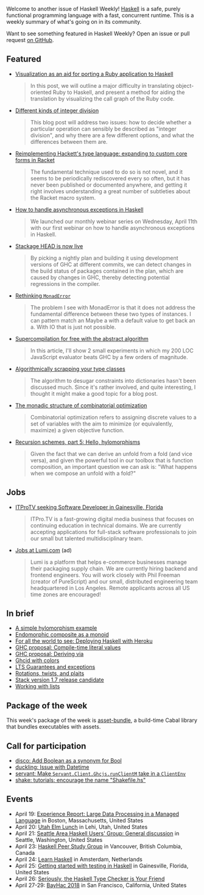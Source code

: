 <!-- 2018-04-19 unpublished -->

Welcome to another issue of Haskell Weekly!
[Haskell](https://haskell-lang.org) is a safe, purely functional programming language with a fast, concurrent runtime.
This is a weekly summary of what's going on in its community.

Want to see something featured in Haskell Weekly?
Open an issue or pull request [on GitHub](https://github.com/haskellweekly/haskellweekly.github.io).

## Featured

-   [Visualization as an aid for porting a Ruby application to Haskell](https://blog.mpowered.team/posts/2018-04-12-call-graph-visualization.html)

    > In this post, we will outline a major difficulty in translating object-oriented Ruby to Haskell, and present a method for aiding the translation by visualizing the call graph of the Ruby code.

-   [Different kinds of integer division](http://harry.garrood.me/blog/integer-division/)

    > This blog post will address two issues: how to decide whether a particular operation can sensibly be described as "integer division", and why there are a few different options, and what the differences between them are.

-   [Reimplementing Hackett's type language: expanding to custom core forms in Racket](https://lexi-lambda.github.io/blog/2018/04/15/reimplementing-hackett-s-type-language-expanding-to-custom-core-forms-in-racket/)

    > The fundamental technique used to do so is not novel, and it seems to be periodically rediscovered every so often, but it has never been published or documented anywhere, and getting it right involves understanding a great number of subtleties about the Racket macro system.

-   [How to handle asynchronous exceptions in Haskell](https://www.fpcomplete.com/blog/how-to-handle-asynchronous-exceptions-in-haskell)

    > We launched our monthly webinar series on Wednesday, April 11th with our first webinar on how to handle asynchronous exceptions in Haskell.

-   [Stackage HEAD is now live](https://www.tweag.io/posts/2018-04-17-stackage-head-is-live.html)

    > By picking a nightly plan and building it using development versions of GHC at different commits, we can detect changes in the build status of packages contained in the plan, which are caused by changes in GHC, thereby detecting potential regressions in the compiler.

-   [Rethinking `MonadError`](https://lukajcb.github.io/blog/functional/2018/04/15/rethinking-monaderror.html)

    > The problem I see with MonadError is that it does not address the fundamental difference between these two types of instances. I can pattern match an Maybe a with a default value to get back an a. With IO that is just not possible.

-   [Supercompilation for free with the abstract algorithm](https://github.com/MaiaVictor/articles/blob/3bccfcb03625426f4be714b1ba264b9f732abf72/0004-supercompilation-for-free/README.md#readme)

    > In this article, I'll show 2 small experiments in which my 200 LOC JavaScript evaluator beats GHC by a few orders of magnitude.

-   [Algorithmically scrapping your type classes](http://reasonablypolymorphic.com/blog/algorithmic-sytc)

    > The algorithm to desugar constraints into dictionaries hasn't been discussed much. Since it's rather involved, and quite interesting, I thought it might make a good topic for a blog post.

-   [The monadic structure of combinatorial optimization](http://travis.athougies.net/posts/2018-04-23-combinatorial-optimization.html)

    > Combinatorial optimization refers to assigning discrete values to a set of variables with the aim to minimize (or equivalently, maximize) a given objective function.

-   [Recursion schemes, part 5: Hello, hylomorphisms](https://blog.sumtypeofway.com/recursion-schemes-part-v/)

    > Given the fact that we can derive an unfold from a fold (and vice versa), and given the powerful tool in our toolbox that is function composition, an important question we can ask is: "What happens when we compose an unfold with a fold?"

## Jobs

-   [ITProTV seeking Software Developer in Gainesville, Florida](https://functionaljobs.com/jobs/9080-software-engineer-developer-at-itprotv)

    > ITPro.TV is a fast-growing digital media business that focuses on continuing education in technical domains. We are currently accepting applications for full-stack software professionals to join our small but talented multidisciplinary team.

-   [Jobs at Lumi.com](https://www.lumi.com/jobs/full-stack-engineer) (ad)

    > Lumi is a platform that helps e-commerce businesses manage their packaging supply chain. We are currently hiring backend and frontend engineers. You will work closely with Phil Freeman (creator of PureScript) and our small, distributed engineering team headquartered in Los Angeles. Remote applicants across all US time zones are encouraged!

## In brief

-   [A simple hylomorphism example](https://colourcoding.net/2018/04/12/a-simple-hylomorphism-example/)
-   [Endomorphic composite as a monoid](http://blog.ploeh.dk/2018/04/16/endomorphic-composite-as-a-monoid/)
-   [For all the world to see: Deploying Haskell with Heroku](https://mmhaskell.com/blog/2018/4/16/for-all-the-world-to-see-deploying-haskell-with-heroku)
-   [GHC proposal: Compile-time literal values](https://github.com/ghc-proposals/ghc-proposals/pull/124)
-   [GHC proposal: Deriving via](https://github.com/ghc-proposals/ghc-proposals/pull/120)
-   [Ghcid with colors](https://neilmitchell.blogspot.com/2018/04/ghcid-with-colors.html)
-   [LTS Guarantees and exceptions](https://www.stackage.org/blog/2018/04/lts-guarantees-exceptions)
-   [Rotations, twists, and plaits](https://github.com/rampion/rotations-twists-and-plaits/blob/a0b2be549ab318fab8c6338a51177bbf3948164c/README.md#readme)
-   [Stack version 1.7 release candidate](https://github.com/commercialhaskell/stack/releases/tag/v1.7.0.1)
-   [Working with lists](https://whatthefunctional.wordpress.com/2018/04/17/working-with-lists/)

## Package of the week

This week's package of the week is [asset-bundle](https://hackage.haskell.org/package/asset-bundle-0.1.0.0),
a build-time Cabal library that bundles executables with assets.

## Call for participation

-   [disco: Add Boolean as a synonym for Bool](https://github.com/disco-lang/disco/issues/83)
-   [duckling: Issue with Datetime](https://github.com/facebook/duckling/issues/175)
-   [servant: Make `Servant.Client.Ghcjs.runClientM` take in a `ClientEnv`](https://github.com/haskell-servant/servant/issues/945)
-   [shake: tutorials: encourage the name "Shakefile.hs"](https://github.com/ndmitchell/shake/issues/582)

## Events

-   April 19: [Experience Report: Large Data Processing in a Managed Language](https://www.meetup.com/Boston-Haskell/events/249401719/) in Boston, Massachusetts, United States
-   April 20: [Utah Elm Lunch](https://www.meetup.com/utah-elm/events/249194089/) in Lehi, Utah, United States
-   April 21: [Seattle Area Haskell Users' Group: General discussion](https://www.meetup.com/SEAHUG/events/249336363/) in Seattle, Washington, United States
-   April 23: [Haskell Peer Study Group](https://www.meetup.com/Vancouver-Functional-Programmers/events/249877500/) in Vancouver, British Columbia, Canada
-   April 24: [Learn Haskell](https://www.meetup.com/fp-ams/events/249345027/) in Amsterdam, Netherlands
-   April 25: [Getting started with testing in Haskell](https://www.meetup.com/Gainesville-Functional-Programming-Meetup/events/dhnnnpyxgbhc/) in Gainesville, Florida, United States
-   April 26: [Seriously, the Haskell Type Checker is Your Friend](https://www.meetup.com/denverfp/events/248406761/)
-   April 27-29: [BayHac 2018](https://wiki.haskell.org/BayHac2018) in San Francisco, California, United States
